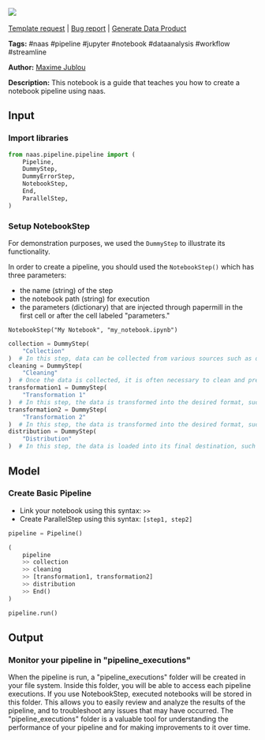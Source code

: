 <a href="https://app.naas.ai/user-redirect/naas/downloader?url=https://raw.githubusercontent.com/jupyter-naas/awesome-notebooks/master/Naas/Naas_Create_Pipeline.ipynb" target="_parent"><img src="https://naasai-public.s3.eu-west-3.amazonaws.com/Open_in_Naas_Lab.svg"/></a><br><br><a href="https://github.com/jupyter-naas/awesome-notebooks/issues/new?assignees=&labels=&template=template-request.md&title=Tool+-+Action+of+the+notebook+">Template request</a> | <a href="https://github.com/jupyter-naas/awesome-notebooks/issues/new?assignees=&labels=bug&template=bug_report.md&title=Naas+-+Create+Pipeline:+Error+short+description">Bug report</a> | <a href="https://app.naas.ai/user-redirect/naas/downloader?url=https://raw.githubusercontent.com/jupyter-naas/awesome-notebooks/master/Naas/Naas_Start_data_product.ipynb" target="_parent">Generate Data Product</a>

**Tags:** #naas #pipeline #jupyter #notebook #dataanalysis #workflow #streamline

**Author:** [Maxime Jublou](https://www.linkedin.com/in/maximejublou)

**Description:** This notebook is a guide that teaches you how to create a notebook pipeline using naas.

## Input

### Import libraries


```python
from naas.pipeline.pipeline import (
    Pipeline,
    DummyStep,
    DummyErrorStep,
    NotebookStep,
    End,
    ParallelStep,
)
```

### Setup NotebookStep
For demonstration purposes, we used the `DummyStep` to illustrate its functionality.

In order to create a pipeline, you should used the `NotebookStep()` which has three parameters:
- the name (string) of the step
- the notebook path (string) for execution
- the parameters (dictionary) that are injected through papermill in the first cell or after the cell labeled "parameters."

`NotebookStep("My Notebook", "my_notebook.ipynb")`


```python
collection = DummyStep(
    "Collection"
)  # In this step, data can be collected from various sources such as databases, APIs, or file systems.
cleaning = DummyStep(
    "Cleaning"
)  # Once the data is collected, it is often necessary to clean and preprocess it to remove any irrelevant or duplicate information. This step may involve tasks such as removing null values, correcting data formats, and standardizing column names.
transformation1 = DummyStep(
    "Transformation 1"
)  # In this step, the data is transformed into the desired format, such as a flat file or a specific data model. This may involve tasks such as aggregating data, joining multiple tables, or calculating new fields.
transformation2 = DummyStep(
    "Transformation 2"
)  # In this step, the data is transformed into the desired format, such as a flat file or a specific data model. This may involve tasks such as aggregating data, joining multiple tables, or calculating new fields.
distribution = DummyStep(
    "Distribution"
)  # In this step, the data is loaded into its final destination, such as a data warehouse, a data lake, or a specific application.
```

## Model

### Create Basic Pipeline
- Link your notebook using this syntax: `>>`
- Create ParallelStep using this syntax: `[step1, step2]`


```python
pipeline = Pipeline()

(
    pipeline
    >> collection
    >> cleaning
    >> [transformation1, transformation2]
    >> distribution
    >> End()
)

pipeline.run()
```

## Output

### Monitor your pipeline in "pipeline_executions"
When the pipeline is run, a "pipeline_executions" folder will be created in your file system. Inside this folder, you will be able to access each pipeline executions. If you use NotebookStep, executed notebooks will be stored in this folder. This allows you to easily review and analyze the results of the pipeline, and to troubleshoot any issues that may have occurred. The "pipeline_executions" folder is a valuable tool for understanding the performance of your pipeline and for making improvements to it over time.
